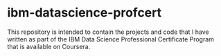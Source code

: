 # ibm-datascience-profcert
This repository is intended to contain the projects and code that I have written as part of the IBM Data Science Professional Certificate Program that is available on Coursera.
